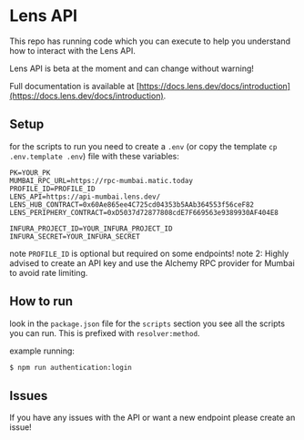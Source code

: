 # Lens API

This repo has running code which you can execute to help you understand how to interact with the Lens API.

Lens API is beta at the moment and can change without warning!

Full documentation is available at [https://docs.lens.dev/docs/introduction](https://docs.lens.dev/docs/introduction).

## Setup

for the scripts to run you need to create a `.env` (or copy the template `cp .env.template .env`) file with these variables:

```
PK=YOUR_PK
MUMBAI_RPC_URL=https://rpc-mumbai.matic.today
PROFILE_ID=PROFILE_ID
LENS_API=https://api-mumbai.lens.dev/
LENS_HUB_CONTRACT=0x60Ae865ee4C725cd04353b5AAb364553f56ceF82
LENS_PERIPHERY_CONTRACT=0xD5037d72877808cdE7F669563e9389930AF404E8

INFURA_PROJECT_ID=YOUR_INFURA_PROJECT_ID
INFURA_SECRET=YOUR_INFURA_SECRET
```

note `PROFILE_ID` is optional but required on some endpoints!
note 2: Highly advised to create an API key and use the Alchemy RPC provider for Mumbai to avoid rate limiting.

## How to run

look in the `package.json` file for the `scripts` section you see all the scripts you can run. This is prefixed with `resolver:method`.

example running:

```bash
$ npm run authentication:login
```

## Issues

If you have any issues with the API or want a new endpoint please create an issue!
